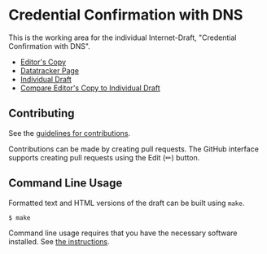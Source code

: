 # Credential Confirmation with DNS

This is the working area for the individual Internet-Draft, "Credential Confirmation with DNS".

* [Editor's Copy](https://OR13.github.io/draft-steele-spice-tlsa-cnf/#go.draft-steele-spice-tlsa-cnf.html)
* [Datatracker Page](https://datatracker.ietf.org/doc/draft-steele-spice-tlsa-cnf)
* [Individual Draft](https://datatracker.ietf.org/doc/html/draft-steele-spice-tlsa-cnf)
* [Compare Editor's Copy to Individual Draft](https://OR13.github.io/draft-steele-spice-tlsa-cnf/#go.draft-steele-spice-tlsa-cnf.diff)


## Contributing

See the
[guidelines for contributions](https://github.com/OR13/draft-steele-spice-tlsa-cnf/blob/main/CONTRIBUTING.md).

Contributions can be made by creating pull requests.
The GitHub interface supports creating pull requests using the Edit (✏) button.


## Command Line Usage

Formatted text and HTML versions of the draft can be built using `make`.

```sh
$ make
```

Command line usage requires that you have the necessary software installed.  See
[the instructions](https://github.com/martinthomson/i-d-template/blob/main/doc/SETUP.md).

